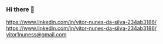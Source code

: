 ### Hi there 👋

https://www.linkedin.com/in/vitor-nunes-da-silva-234ab3186/
https://www.linkedin.com/in/vitor-nunes-da-silva-234ab3186/
vitor1nuness@gmail.com


<!--
**VitorNuness/VitorNuness** is a ✨ _special_ ✨ repository because its `README.md` (this file) appears on your GitHub profile.

Here are some ideas to get you started:

- 🔭 I’m currently working on ...
- 🌱 I’m currently learning ...
- 👯 I’m looking to collaborate on ...
- 🤔 I’m looking for help with ...
- 💬 Ask me about ...
- 📫 How to reach me: ...
- 😄 Pronouns: ...
- ⚡ Fun fact: ...
-->
